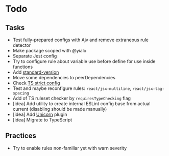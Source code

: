 # Todo

## Tasks

- Test fully-prepared configs with Ajv and remove extraneous rule detector
- Make package scoped with @yialo
- Separate Jest config
- Try to configure rule about variable use before define for use inside functions
- Add [standard-version](https://basarat.gitbook.io/typescript/intro-2/changelog)
- Move some dependencies to peerDependencies
- Check [TS strict config](https://github.com/typescript-eslint/typescript-eslint/blob/main/packages/eslint-plugin/src/configs/strict.ts)
- Test and maybe reconfigure rules: `react/jsx-multiline`, `react/jsx-tag-spacing`
- Add of TS ruleset checker by `requiresTypeChecking` flag
- [idea] Add utility to create internal ESLint config base from actual current (disabling should be made manually)
- [idea] Add [Unicorn](https://www.npmjs.com/package/eslint-plugin-unicorn) plugin
- [idea] Migrate to TypeScript

## Practices

- Try to enable rules non-familiar yet with warn severity
